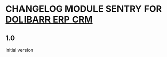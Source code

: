 # CHANGELOG MODULE SENTRY FOR [DOLIBARR ERP CRM](https://www.dolibarr.org)

## 1.0

Initial version

